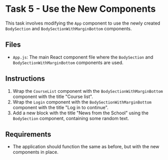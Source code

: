 
# Task 5 - Use the New Components

This task involves modifying the `App` component to use the newly created `BodySection` and `BodySectionWithMarginBottom` components.

## Files

- `App.js`: The main React component file where the `BodySection` and `BodySectionWithMarginBottom` components are used.

## Instructions

1. Wrap the `CourseList` component with the `BodySectionWithMarginBottom` component with the title "Course list".
2. Wrap the `Login` component with the `BodySectionWithMarginBottom` component with the title "Log in to continue".
3. Add a new block with the title "News from the School" using the `BodySection` component, containing some random text.

## Requirements

- The application should function the same as before, but with the new components in place.
